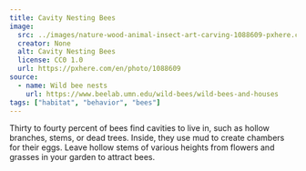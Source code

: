 ```yaml
---
title: Cavity Nesting Bees
image:
  src: ../images/nature-wood-animal-insect-art-carving-1088609-pxhere.com.jpg
  creator: None
  alt: Cavity Nesting Bees
  license: CC0 1.0
  url: https://pxhere.com/en/photo/1088609
source:
  - name: Wild bee nests
    url: https://www.beelab.umn.edu/wild-bees/wild-bees-and-houses
tags: ["habitat", "behavior", "bees"]
---
```

Thirty to fourty percent of bees find cavities to live in, such as hollow branches, stems, or dead trees. Inside, they use mud to create chambers for their eggs. Leave hollow stems of various heights from flowers and grasses in your garden to attract bees.
